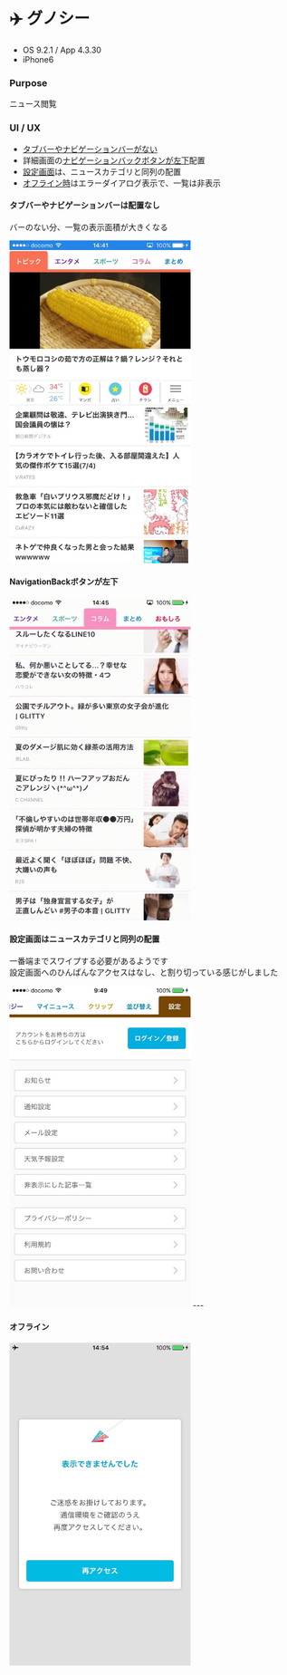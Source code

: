 # ✈️ グノシー

* OS 9.2.1 / App 4.3.30
* iPhone6

### Purpose
ニュース閲覧

### UI / UX
* [タブバーやナビゲーションバーがない](#タブバーやナビゲーションバーは配置なし)
* 詳細画面の[ナビゲーションバックボタンが左下](#NavigationBackボタンが左下)配置
* [設定画面](#設定画面はニュースカテゴリと同列の配置)は、ニュースカテゴリと同列の配置
* [オフライン時](#オフライン)はエラーダイアログ表示で、一覧は非表示

#### タブバーやナビゲーションバーは配置なし
バーのない分、一覧の表示面積が大きくなる

<img src="https://github.com/mafmoff/100Apps/blob/master/Resources/Images/gunosy_top.jpg" width="320px">

#### NavigationBackボタンが左下
<img src="https://github.com/mafmoff/100Apps/blob/master/Resources/Images/gunosy_navBack.gif" width="320px">


#### 設定画面はニュースカテゴリと同列の配置
一番端までスワイプする必要があるようです   
設定画面へのひんぱんなアクセスはなし、と割り切っている感じがしました

<img src="https://github.com/mafmoff/100Apps/blob/master/Resources/Images/gunosy_setting.jpg" width="320px">
---

#### オフライン
<img src="https://github.com/mafmoff/100Apps/blob/master/Resources/Images/gunosy_offline.jpg" width="320px">
